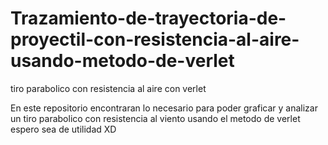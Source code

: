 # Trazamiento-de-trayectoria-de-proyectil-con-resistencia-al-aire-usando-metodo-de-verlet
tiro parabolico con resistencia al aire con verlet

En este repositorio encontraran lo necesario para poder graficar y analizar un tiro parabolico con resistencia al viento usando el metodo de verlet espero sea de utilidad XD
